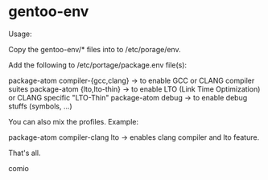 # gentoo-env

Usage:

Copy the gentoo-env/* files into to /etc/porage/env.

Add the following to /etc/portage/package.env file(s):

package-atom compiler-{gcc,clang} -> to enable GCC or CLANG compiler suites
package-atom {lto,lto-thin}       -> to enable LTO (Link Time Optimization) or CLANG specific "LTO-Thin"
package-atom debug                -> to enable debug stuffs (symbols, ...)

You can also mix the profiles. Example:

package-atom compiler-clang lto   -> enables clang compiler and lto feature.

That's all.

comio

